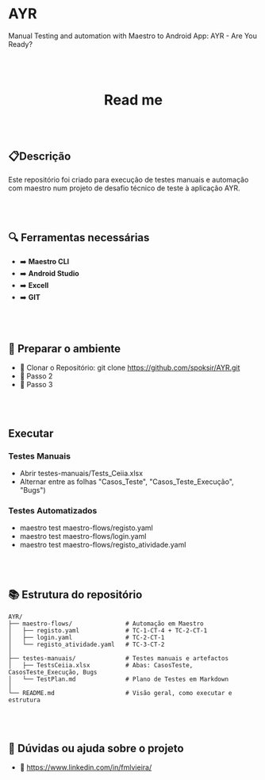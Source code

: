 # AYR
Manual Testing and automation with Maestro to Android App: AYR - Are You Ready?

  <br><br>
  <h1 align="center">Read me</h1>
    
    
<br><br>
## 📋Descrição 
  Este repositório foi criado para execução de testes manuais e automação com maestro num projeto de desafio técnico de teste à aplicação AYR.

<br><br>
## :mag: Ferramentas necessárias
- :arrow_right:  **Maestro CLI**
- :arrow_right:  **Android Studio**
- :arrow_right:  **Excell**
- :arrow_right:  **GIT**


<br><br>
## :wrench: Preparar o ambiente
- :large_blue_circle: Clonar o Repositório: git clone https://github.com/spoksir/AYR.git 
- :large_blue_circle: Passo 2
- :large_blue_circle: Passo 3


 <br><br>
## Executar
### Testes Manuais
- Abrir testes-manuais/Tests_Ceiia.xlsx
- Alternar entre as folhas "Casos_Teste", "Casos_Teste_Execução", "Bugs")

### Testes Automatizados
- maestro test maestro-flows/registo.yaml
- maestro test maestro-flows/login.yaml
- maestro test maestro-flows/registo_atividade.yaml

 <br><br>
## :books: Estrutura do repositório
```text
AYR/
├── maestro-flows/               # Automação em Maestro
│   ├── registo.yaml             # TC-1-CT-4 + TC-2-CT-1
│   ├── login.yaml               # TC-2-CT-1
│   └── registo_atividade.yaml   # TC-3-CT-2
│
├── testes-manuais/              # Testes manuais e artefactos
│   ├── TestsCeiia.xlsx          # Abas: CasosTeste, CasosTeste_Execução, Bugs
│   └── TestPlan.md              # Plano de Testes em Markdown
│
└── README.md                    # Visão geral, como executar e estrutura
```

<br><br>
## :wrench: Dúvidas ou ajuda sobre o projeto
- :large_blue_circle: https://www.linkedin.com/in/fmlvieira/
